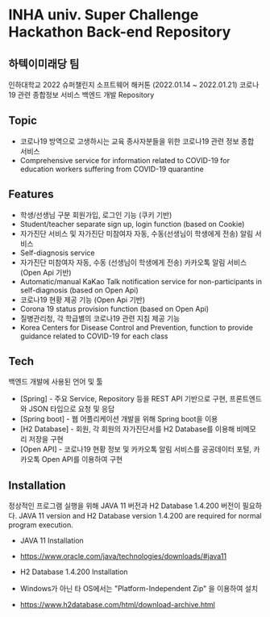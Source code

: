 # INHA univ. Super Challenge Hackathon Back-end Repository
## 하텍이미래당 팀

인하대학교 2022 슈퍼챌린지 소프트웨어 해커톤 (2022.01.14 ~ 2022.01.21)
코로나19 관련 종합정보 서비스 백엔드 개발 Repository


## Topic
- 코로나19 방역으로 고생하시는 교육 종사자분들을 위한 코로나19 관련 정보 종합 서비스
- Comprehensive service for information related to COVID-19 for education workers suffering from COVID-19 quarantine










## Features

- 학생/선생님 구분 회원가입, 로그인 기능 (쿠키 기반)
- Student/teacher separate sign up, login function (based on Cookie)
- 자가진단 서비스 및 자가진단 미참여자 자동, 수동(선생님이 학생에게 전송) 알림 서비스
- Self-diagnosis service
- 자가진단 미참여자 자동, 수동 (선생님이 학생에게 전송) 카카오톡 알림 서비스 (Open Api 기반)
- Automatic/manual KaKao Talk notification service for non-participants in self-diagnosis (based on Open Api)
- 코로나19 현황 제공 기능 (Open Api 기반)
- Corona 19 status provision function (based on Open Api)
- 질병관리청, 각 학급별의 코로나19 관련 지침 제공 기능
- Korea Centers for Disease Control and Prevention, function to provide guidance related to COVID-19 for each class





## Tech

백엔드 개발에 사용된 언어 및 툴

- [Spring] - 주요 Service, Repository 등을 REST API 기반으로 구현, 프론트엔드와 JSON 타입으로 요청 및 응답
- [Spring boot] - 웹 어플리케이션 개발을 위해 Spring boot을 이용
- [H2 Database] - 회원, 각 회원의 자가진단서를 H2 Database를 이용해 비메모리 저장을 구현
- [Open API] - 코로나19 현황 정보 및 카카오톡 알림 서비스를 공공데이터 포털, 카카오톡 Open API를 이용하여 구현




## Installation

정상적인 프로그램 실행을 위해 JAVA 11 버전과 H2 Database 1.4.200 버전이 필요하다.
JAVA 11 version and H2 Database version 1.4.200 are required for normal program execution.

- JAVA 11 Installation
- https://www.oracle.com/java/technologies/downloads/#java11



- H2 Database 1.4.200 Installation
- Windows가 아닌 타 OS에서는 "Platform-Independent Zip" 을 이용하여 설치
- https://www.h2database.com/html/download-archive.html